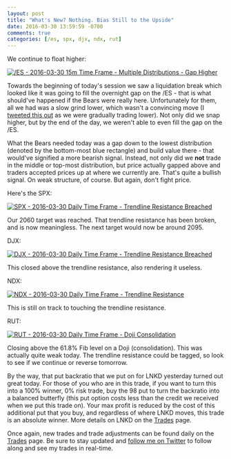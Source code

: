 ```yaml
---
layout: post
title: "What's New? Nothing. Bias Still to the Upside"
date: 2016-03-30 13:59:59 -0700
comments: true
categories: [/es, spx, djx, ndx, rut]
---
```


We continue to float higher:

[![/ES - 2016-03-30 15m Time Frame - Multiple Distributions - Gap Higher](/images/blog/03302016/es.png)](/images/blog/03302016/es.png)

Towards the beginning of today's session we saw a liquidation break which looked like it was going to fill the overnight gap on the /ES - that is what should've happened if the Bears were really here. Unfortunately for them, all we had was a slow grind lower, which wasn't a convincing move (I [tweeted this out](https://twitter.com/theta_positive/status/715222086789111808 "Slow Grind Lower Tweet") as we were gradually trading lower). Not only did we snap higher, but by the end of the day, we weren't able to even fill the gap on the /ES.

What the Bears needed today was a gap down to the lowest distribution (denoted by the bottom-most blue rectangle) and build value there - that would've signified a more bearish signal. Instead, not only did we **not** trade in the middle or top-most distribution, but price actually gapped above and traders accepted prices up at where we currently are. That's quite a bullish signal. On weak structure, of course. But again, don't fight price.

Here's the SPX:

[![SPX - 2016-03-30 Daily Time Frame - Trendline Resistance Breached](/images/blog/03302016/spx.png)](/images/blog/03302016/spx.png)

Our 2060 target was reached. That trendline resistance has been broken, and is now meaningless. The next target would now be around 2095.

DJX:

[![DJX - 2016-03-30 Daily Time Frame - Trendline Resistance Breached](/images/blog/03302016/djx.png)](/images/blog/03302016/djx.png)

This closed above the trendline resistance, also rendering it useless.

NDX:

[![NDX - 2016-03-30 Daily Time Frame - Trendline Resistance](/images/blog/03302016/ndx.png)](/images/blog/03302016/ndx.png)

This is still on track to touching the trendline resistance.

RUT:

[![RUT - 2016-03-30 Daily Time Frame - Doji Consolidation](/images/blog/03302016/rut.png)](/images/blog/03302016/rut.png)

Closing above the 61.8% Fib level on a Doji (consolidation). This was actually quite weak today. The trendline resistance could be tagged, so look to see if we continue or reverse tomorrow.

By the way, that put backratio that we put on for LNKD yesterday turned out great today. For those of you who are in this trade, if you want to turn this into a 100% winner, 0% risk trade, buy the 98 put to turn the backratio into a balanced butterfly (this put option costs less than the credit we received when we put this trade on). Your max profit is reduced by the cost of this additional put that you buy, and regardless of where LNKD moves, this trade is an absolute winner. More details on LNKD on the [Trades](/trades "Ongoing Trades") page.

Once again, new trades and trade adjustments can be found daily on the [Trades](/trades "Ongoing Trades") page. Be sure to stay updated and [follow me on Twitter](https://twitter.com/theta_positive "Follow @thetatrades on Twitter") to follow along and see my trades in real-time.
